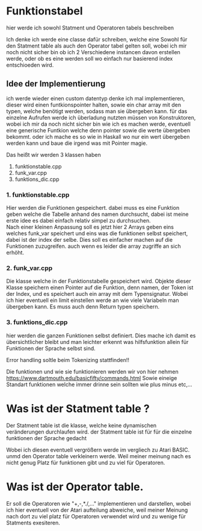 # Funktionstabel

hier werde ich sowohl Statment und Operatoren tabels beschreiben 

Ich denke ich werde eine classe dafür schreiben, welche eine Sowohl für den Statment table als auch den Operator tabel gelten soll, wobei ich mir noch nicht sicher bin ob ich 2 Verschiedene instancen davon erstellen werde, oder ob es eine werden soll wo einfach nur basierend index entschioeden wird. 

## Idee der Implementierung

ich werde wieder einen custom datentyp denke ich mal implementieren, dieser wird einen funtkionspointer halten, sowie ein char array mit den typen, welche benötigt werden, sodass man sie übergeben kann.
für das einzelne Aufrufen werde ich überladung nutzten müssen von Konstruktoren, wobei ich mir da noch nicht sicher bin wie ich es machen werde, eventuell eine generische Funtkion welche denn pointer sowie die werte übergeben bekommt. oder ich mache es so wie in Haskall wo nur ein wert übergeben werden kann und baue die irgend was mit Pointer magie. 


Das heißt wir werden 3 klassen haben 
1. funktionstable.cpp
2. funk_var.cpp
3. funktions_dic.cpp

### 1. funktionstable.cpp
Hier werden die Funktionen gespeichert. dabei muss es eine Funktion geben welche die Tabelle anhand des namen durchsucht, dabei ist meine erste idee es dabei einfach relativ simpel zu durchsuchen.  
Nach einer kleinen Anpassung soll es jetzt hier 2 Arrays geben eins welches funk_var speichert und eins was die funktionen selbst speichert, dabei ist der index der selbe. Dies soll es einfacher machen auf die Funktionen zuzugreifen. auch wenn es leider die array zugriffe an sich erhöht. 

### 2. funk_var.cpp
Die klasse welche in der Funktionstabelle gespeichert wird. Objekte dieser Klasse speichern einen Pointer auf die Funktion, denn namen, der Token ist der Index, und es speichert auch ein array mit dem Typensignatur. Wobei ich hier eventuell ein limit einstellen werde an wie viele Variabeln man übergeben kann.
Es muss auch denn Return typen speichern.


### 3. funktions_dic.cpp
hier werden die ganzen Funktionen selbst definiert. Dies mache ich damit es übersichtlicher bleibt und man leichter erkennt was hilfsfunktion allein für Funktionen der Sprache selbst sind.

Error handling soltle beim Tokenizing stattfinden!!

Die funktionen und wie sie funktionieren werden wir von hier nehmen 
https://www.dartmouth.edu/basicfifty/commands.html
Sowie eineige Standart funktionen welche immer drinne sein sollten wie plus minus etc,...

# Was ist der Statment table ?

Der Statment table ist die klasse, welche keine dynamischen veränderungen durchlaufen wird. 
der Statment table ist für für die einzelne funktionen der Sprache gedacht 

Wobei ich diesen eventuell vergrößern werde im vergliech zu Atari BASIC. unmd den Operator table verkleinern werde. 
Weil meiner meinung nach es nicht genug Platz für funktionen gibt und zu viel für Operatoren. 

# Was ist der Operator table.
Er soll die Operatoren wie "+,-,*./,..." implementieren und darstellen, wobei ich hier eventuell von der Atari aufteilung abweiche, weil meiner Meinung nach
dort zu viel platz für Operatoren verwendet wird und zu wenige für Statments exesiteren. 